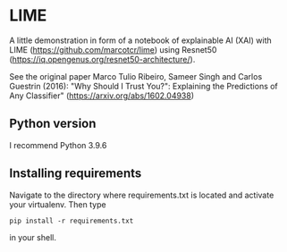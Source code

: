 # LIME
A little demonstration in form of a notebook of explainable AI (XAI) with LIME (https://github.com/marcotcr/lime) using Resnet50 (https://iq.opengenus.org/resnet50-architecture/).

See the original paper Marco Tulio Ribeiro, Sameer Singh and Carlos Guestrin (2016): "Why Should I Trust You?": Explaining the Predictions of Any Classifier" (https://arxiv.org/abs/1602.04938)



## Python version

I recommend Python 3.9.6

## Installing requirements

Navigate to the directory where requirements.txt is located and activate your virtualenv.
Then type

 ~~~ 
pip install -r requirements.txt
 ~~~ 
in your shell.


